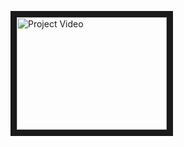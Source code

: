 <a href="http://www.youtube.com/watch?feature=player_embedded&v=DUbwgatjZqM
" target="_blank"><img src="http://img.youtube.com/vi/DUbwgatjZqM/0.jpg" 
alt="Project Video" width="240" height="180" border="10" /></a>